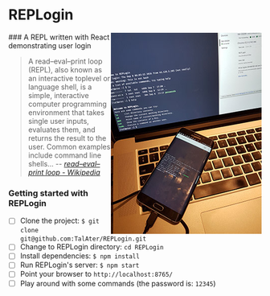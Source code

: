 # REPLogin
<img align="right" src="public/repl-in-action.jpg" alt="REPLing across devices">
### A REPL written with React demonstrating user login

> A read–eval–print loop (REPL), also known as an interactive toplevel or language shell, is a simple, interactive computer programming environment that takes single user inputs, evaluates them, and returns the result to the user. Common examples include command line shells...
-- <cite>[read–eval–print loop - Wikipedia](https://en.wikipedia.org/wiki/Read%E2%80%93eval%E2%80%93print_loop)</cite>

### Getting started with REPLogin

- [ ] Clone the project: `$ git clone git@github.com:TalAter/REPLogin.git`
- [ ] Change to REPLogin directory: `cd REPLogin`
- [ ] Install dependencies: `$ npm install`
- [ ] Run REPLogin's server: `$ npm start`
- [ ] Point your browser to `http://localhost:8765/`
- [ ] Play around with some commands (the password is: `12345`)
